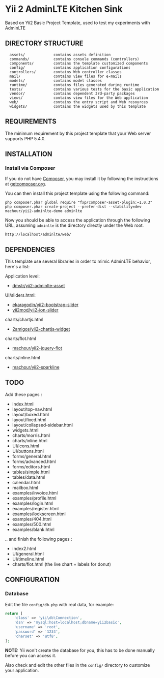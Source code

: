 Yii 2 AdminLTE Kitchen Sink
===========================

Based on Yii2 Basic Project Template, used to test my experiments with AdminLTE

DIRECTORY STRUCTURE
-------------------

      assets/             contains assets definition
      commands/           contains console commands (controllers)
      components/         contains the template customized components
      config/             contains application configurations
      controllers/        contains Web controller classes
      mail/               contains view files for e-mails
      models/             contains model classes
      runtime/            contains files generated during runtime
      tests/              contains various tests for the basic application
      vendor/             contains dependent 3rd-party packages
      views/              contains view files for the Web application
      web/                contains the entry script and Web resources
      widgets/            contains the widgets used by this template


REQUIREMENTS
------------

The minimum requirement by this project template that your Web server supports PHP 5.4.0.


INSTALLATION
------------

### Install via Composer

If you do not have [Composer](http://getcomposer.org/), you may install it by following the instructions
at [getcomposer.org](http://getcomposer.org/doc/00-intro.md#installation-nix).

You can then install this project template using the following command:

~~~
php composer.phar global require "fxp/composer-asset-plugin:~1.0.3"
php composer.phar create-project --prefer-dist --stability=dev machour/yii2-adminlte-demo adminlte
~~~

Now you should be able to access the application through the following URL, assuming `adminlte` is the directory
directly under the Web root.

~~~
http://localhost/adminlte/web/
~~~

DEPENDENCIES
------------

This template use several libraries in order to mimic AdminLTE behavior, here's a list:


Application level:

* [dmstr/yii2-adminlte-asset](https://github.com/dmstr/yii2-adminlte-asset)

UI/sliders.html:

* [ekaragodin/yii2-bootstrap-slider](https://github.com/ekaragodin/yii2-bootstrap-slider)
* [yii2mod/yii2-ion-slider](https://github.com/yii2mod/yii2-ion-slider)

charts/chartjs.html

* [2amigos/yii2-chartjs-widget](https://github.com/2amigos/yii2-chartjs-widget)

charts/flot.html

* [machour/yii2-jquery-flot](https://github.com/machour/yii2-jquery-flot)

charts/inline.html

* [machour/yii2-sparkline](https://github.com/machour/yii2-sparkline)


TODO
----

Add these pages :

* index.html
* layout/top-nav.html
* layout/boxed.html
* layout/fixed.html
* layout/collapsed-sidebar.html
* widgets.html
* charts/morris.html
* charts/inline.html
* UI/icons.html
* UI/buttons.html
* forms/general.html
* forms/advanced.html
* forms/editors.html
* tables/simple.html
* tables/data.html
* calendar.html
* mailbox.html
* examples/invoice.html
* examples/profile.html
* examples/login.html
* examples/register.html
* examples/lockscreen.html
* examples/404.html
* examples/500.html
* examples/blank.html

.. and finish the following pages :

* index2.html
* UI/general.html
* UI/timeline.html
* charts/flot.html (the live chart + labels for donut)


CONFIGURATION
-------------

### Database

Edit the file `config/db.php` with real data, for example:

```php
return [
    'class' => 'yii\db\Connection',
    'dsn' => 'mysql:host=localhost;dbname=yii2basic',
    'username' => 'root',
    'password' => '1234',
    'charset' => 'utf8',
];
```

**NOTE:** Yii won't create the database for you, this has to be done manually before you can access it.

Also check and edit the other files in the `config/` directory to customize your application.
